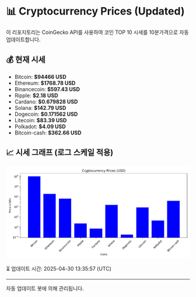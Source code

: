 
# 📊 Cryptocurrency Prices (Updated)

이 리포지토리는 CoinGecko API를 사용하여 코인 TOP 10 시세를 10분가격으로 자동 업데이트합니다.

## 💰 현재 시세
- Bitcoin: **$94466 USD**
- Ethereum: **$1768.78 USD**
- Binancecoin: **$597.43 USD**
- Ripple: **$2.18 USD**
- Cardano: **$0.679828 USD**
- Solana: **$142.79 USD**
- Dogecoin: **$0.171562 USD**
- Litecoin: **$83.39 USD**
- Polkadot: **$4.09 USD**
- Bitcoin-cash: **$362.66 USD**

## 📈 시세 그래프 (로그 스케일 적용)
![Crypto Prices](crypto_prices.png)

⏳ 업데이트 시간: 2025-04-30 13:35:57 (UTC)

---
자동 업데이트 봇에 의해 관리됩니다.
